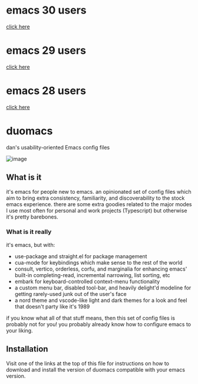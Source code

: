 # emacs 30 users

[click here](https://github.com/orzechowskid/duomacs/tree/emacs-30)

# emacs 29 users

[click here](https://github.com/orzechowskid/duomacs/tree/emacs-29)


# emacs 28 users

[click here](https://github.com/orzechowskid/duomacs/tree/emacs-28)

# duomacs
dan's usability-oriented Emacs config files

![image](https://repository-images.githubusercontent.com/505004456/eec4ea76-ac91-4ead-a795-d51d4c8750b0)

## What is it

it's emacs for people new to emacs.  an opinionated set of config files which aim to bring extra consistency, familiarity, and discoverability to the stock emacs experience.  there are some extra goodies related to the major modes I use most often for personal and work projects (Typescript) but otherwise it's pretty barebones.

### What is it really

it's emacs, but with:
- use-package and straight.el for package management
- cua-mode for keybindings which make sense to the rest of the world
- consult, vertico, orderless, corfu, and marginalia for enhancing emacs' built-in completing-read, incremental narrowing, list sorting, etc
- embark for keyboard-controlled context-menu functionality
- a custom menu bar, disabled tool-bar, and heavily delight'd modeline for getting rarely-used junk out of the user's face
- a nord theme and vscode-like light and dark themes for a look and feel that doesn't party like it's 1989

if you know what all of that stuff means, then this set of config files is probably not for you!  you probably already know how to configure emacs to your liking.

## Installation

Visit one of the links at the top of this file for instructions on how to download and install the version of duomacs compatible with your emacs version.

